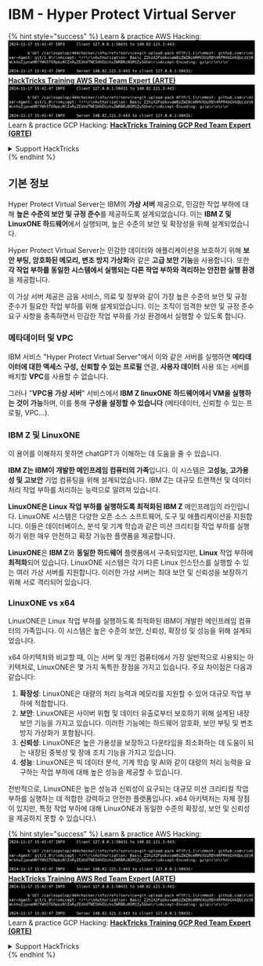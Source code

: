 # IBM - Hyper Protect Virtual Server

{% hint style="success" %}
Learn & practice AWS Hacking:<img src="../../.gitbook/assets/image (1).png" alt="" data-size="line">[**HackTricks Training AWS Red Team Expert (ARTE)**](https://training.hacktricks.xyz/courses/arte)<img src="../../.gitbook/assets/image (1).png" alt="" data-size="line">\
Learn & practice GCP Hacking: <img src="../../.gitbook/assets/image (2).png" alt="" data-size="line">[**HackTricks Training GCP Red Team Expert (GRTE)**<img src="../../.gitbook/assets/image (2).png" alt="" data-size="line">](https://training.hacktricks.xyz/courses/grte)

<details>

<summary>Support HackTricks</summary>

* Check the [**subscription plans**](https://github.com/sponsors/carlospolop)!
* **Join the** 💬 [**Discord group**](https://discord.gg/hRep4RUj7f) or the [**telegram group**](https://t.me/peass) or **follow** us on **Twitter** 🐦 [**@hacktricks\_live**](https://twitter.com/hacktricks\_live)**.**
* **Share hacking tricks by submitting PRs to the** [**HackTricks**](https://github.com/carlospolop/hacktricks) and [**HackTricks Cloud**](https://github.com/carlospolop/hacktricks-cloud) github repos.

</details>
{% endhint %}

## 기본 정보

Hyper Protect Virtual Server는 IBM의 **가상 서버** 제공으로, 민감한 작업 부하에 대해 **높은 수준의 보안 및 규정 준수**를 제공하도록 설계되었습니다. 이는 **IBM Z 및 LinuxONE 하드웨어**에서 실행되며, 높은 수준의 보안 및 확장성을 위해 설계되었습니다.

Hyper Protect Virtual Server는 민감한 데이터와 애플리케이션을 보호하기 위해 **보안 부팅, 암호화된 메모리, 변조 방지 가상화**와 같은 **고급 보안 기능**을 사용합니다. 또한 **각 작업 부하를 동일한 시스템에서 실행되는 다른 작업 부하와 격리하는 안전한 실행 환경**을 제공합니다.

이 가상 서버 제공은 금융 서비스, 의료 및 정부와 같이 가장 높은 수준의 보안 및 규정 준수가 필요한 작업 부하를 위해 설계되었습니다. 이는 조직이 엄격한 보안 및 규정 준수 요구 사항을 충족하면서 민감한 작업 부하를 가상 환경에서 실행할 수 있도록 합니다.

### 메타데이터 및 VPC

IBM 서비스 "Hyper Protect Virtual Server"에서 이와 같은 서버를 실행하면 **메타데이터에 대한 액세스 구성,** **신뢰할 수 있는 프로필** 연결, **사용자 데이터** 사용 또는 서버를 배치할 **VPC**를 사용할 수 없습니다.

그러나 "**VPC용 가상 서버**" 서비스에서 **IBM Z linuxONE 하드웨어에서 VM을 실행하는 것이 가능**하며, 이를 통해 **구성을 설정할 수 있습니다** (메타데이터, 신뢰할 수 있는 프로필, VPC...).

### IBM Z 및 LinuxONE

이 용어를 이해하지 못하면 chatGPT가 이해하는 데 도움을 줄 수 있습니다.

**IBM Z는 IBM이 개발한 메인프레임 컴퓨터의 가족**입니다. 이 시스템은 **고성능, 고가용성 및 고보안** 기업 컴퓨팅을 위해 설계되었습니다. IBM Z는 대규모 트랜잭션 및 데이터 처리 작업 부하를 처리하는 능력으로 알려져 있습니다.

**LinuxONE은 Linux 작업 부하를 실행하도록 최적화된 IBM Z** 메인프레임의 라인입니다. LinuxONE 시스템은 다양한 오픈 소스 소프트웨어, 도구 및 애플리케이션을 지원합니다. 이들은 데이터베이스, 분석 및 기계 학습과 같은 미션 크리티컬 작업 부하를 실행하기 위한 매우 안전하고 확장 가능한 플랫폼을 제공합니다.

**LinuxONE**은 **IBM Z**와 **동일한 하드웨어** 플랫폼에서 구축되었지만, **Linux** 작업 부하에 **최적화**되어 있습니다. LinuxONE 시스템은 각기 다른 Linux 인스턴스를 실행할 수 있는 여러 가상 서버를 지원합니다. 이러한 가상 서버는 최대 보안 및 신뢰성을 보장하기 위해 서로 격리되어 있습니다.

### LinuxONE vs x64

LinuxONE은 Linux 작업 부하를 실행하도록 최적화된 IBM이 개발한 메인프레임 컴퓨터의 가족입니다. 이 시스템은 높은 수준의 보안, 신뢰성, 확장성 및 성능을 위해 설계되었습니다.

x64 아키텍처와 비교할 때, 이는 서버 및 개인 컴퓨터에서 가장 일반적으로 사용되는 아키텍처로, LinuxONE은 몇 가지 독특한 장점을 가지고 있습니다. 주요 차이점은 다음과 같습니다:

1. **확장성**: LinuxONE은 대량의 처리 능력과 메모리를 지원할 수 있어 대규모 작업 부하에 적합합니다.
2. **보안**: LinuxONE은 사이버 위협 및 데이터 유출로부터 보호하기 위해 설계된 내장 보안 기능을 가지고 있습니다. 이러한 기능에는 하드웨어 암호화, 보안 부팅 및 변조 방지 가상화가 포함됩니다.
3. **신뢰성**: LinuxONE은 높은 가용성을 보장하고 다운타임을 최소화하는 데 도움이 되는 내장된 중복성 및 장애 조치 기능을 가지고 있습니다.
4. **성능**: LinuxONE은 빅 데이터 분석, 기계 학습 및 AI와 같이 대량의 처리 능력을 요구하는 작업 부하에 대해 높은 성능을 제공할 수 있습니다.

전반적으로, LinuxONE은 높은 성능과 신뢰성이 요구되는 대규모 미션 크리티컬 작업 부하를 실행하는 데 적합한 강력하고 안전한 플랫폼입니다. x64 아키텍처는 자체 장점이 있지만, 특정 작업 부하에 대해 LinuxONE과 동일한 수준의 확장성, 보안 및 신뢰성을 제공하지 못할 수 있습니다.\\

{% hint style="success" %}
Learn & practice AWS Hacking:<img src="../../.gitbook/assets/image (1).png" alt="" data-size="line">[**HackTricks Training AWS Red Team Expert (ARTE)**](https://training.hacktricks.xyz/courses/arte)<img src="../../.gitbook/assets/image (1).png" alt="" data-size="line">\
Learn & practice GCP Hacking: <img src="../../.gitbook/assets/image (2).png" alt="" data-size="line">[**HackTricks Training GCP Red Team Expert (GRTE)**<img src="../../.gitbook/assets/image (2).png" alt="" data-size="line">](https://training.hacktricks.xyz/courses/grte)

<details>

<summary>Support HackTricks</summary>

* Check the [**subscription plans**](https://github.com/sponsors/carlospolop)!
* **Join the** 💬 [**Discord group**](https://discord.gg/hRep4RUj7f) or the [**telegram group**](https://t.me/peass) or **follow** us on **Twitter** 🐦 [**@hacktricks\_live**](https://twitter.com/hacktricks\_live)**.**
* **Share hacking tricks by submitting PRs to the** [**HackTricks**](https://github.com/carlospolop/hacktricks) and [**HackTricks Cloud**](https://github.com/carlospolop/hacktricks-cloud) github repos.

</details>
{% endhint %}
